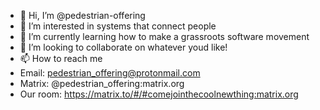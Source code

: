 - 👋 Hi, I’m @pedestrian-offering
- 👀 I’m interested in systems that connect people
- 🌱 I’m currently learning how to make a grassroots software movement
- 💞️ I’m looking to collaborate on whatever youd like!
- 📫 How to reach me 
- Email: pedestrian_offering@protonmail.com
- Matrix: @pedestrian_offering:matrix.org
- Our room: https://matrix.to/#/#comejointhecoolnewthing:matrix.org
